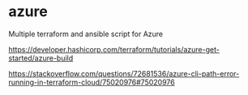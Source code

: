 # azure
Multiple terraform and ansible script for Azure


https://developer.hashicorp.com/terraform/tutorials/azure-get-started/azure-build

https://stackoverflow.com/questions/72681536/azure-cli-path-error-running-in-terraform-cloud/75020976#75020976


